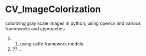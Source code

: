 # CV_ImageColorization
colorizing gray scale images in python, using opencv and various framewroks and approaches

1. 1. using caffe framework models
2. ??
...